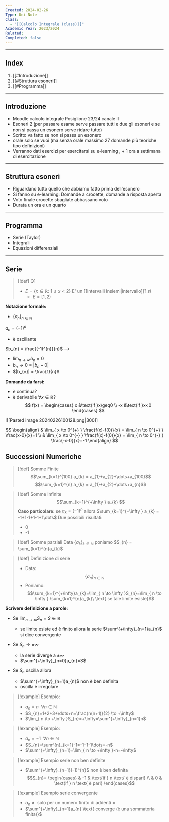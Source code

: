 ```yaml
---
Created: 2024-02-26
Type: Uni Note
Class:
  - "[[Calcolo Integrale (class)]]"
Academic Year: 2023/2024
Related: 
Completed: false
---
```

---
## Index
1. [[#Introduzione]]
2. [[#Struttura esoneri]]
3. [[#Programma]]

---
## Introduzione
- Moodle calcolo integrale Posiglione 23/24 canale II
- Esoneri 2 (per passare esame serve passare tutti e due gli esoneri e se non si passa un esonero serve  ridare tutto)
- Scritto va fatto se non si passa un esonero
- orale solo se vuoi (ma senza orale massimo 27 domande più teoriche tipo definizioni)
- Verranno dati esercizi per esercitarsi su e-learning , + 1 ora a settimana di esercitazione

---
## Struttura esoneri
- Riguardano tutto quello che abbiamo fatto prima dell'esonero
- Si fanno su e-learning: Domande a crocette, domande a risposta aperta
- Voto finale crocette sbagliate abbassano voto
- Durata un ora e un quarto


---
## Programma
- Serie (Taylor)
- Integrali 
- Equazioni differenziali

---
## Serie

>[!def] Q1
>- $E=\{ x\in\mathbb{R}:\ 1\leq x< 2 \}$ E' un [[Intervalli Insiemi|intervallo]]? *si*
>	- $E = [1,2)$

**Notazione formale:**
- $\{ a_{n} \}_{n\in\mathbb{N}}$ 

$a_{n} = (-1)^{n}$
- è oscillante 

$b_{n} = \frac{(-1)^{n}}{n}$ --> 
- $\lim_{ n \to \infty }b_{n}=0$
- $b_{n}\to 0 \equiv |b_{n}-0|$
- $|b_{n}| = \frac{1}{n}$


**Domande da farsi:**
- è continua?
- è derivabile $\forall x \in \mathbb{R}$?
$$
f(x) = \begin{cases}
x &\text{if }x\geq0  \\
-x &\text{if }x<0
\end{cases}
$$

![[Pasted image 20240226100128.png|300]]

$$
\begin{align}
& \lim_{ x \to 0^{+} } \frac{f(x)-f(0)}{x} = \lim_{ n \to 0^{+} } \frac{x-0}{x}=1 \\
& \lim_{ x \to 0^{-} } \frac{f(x)-f(0)}{x} = \lim_{ n \to 0^{-} } \frac{-x-0}{x}=-1 
\end{align}
$$

## Successioni Numeriche


>[!def] Somme Finite
>$$\sum_{k=1}^{100} a_{k} = a_{1}+a_{2}+\dots+a_{100}$$
>$$\sum_{k=1}^{n} a_{k} = a_{1}+a_{2}+\dots+a_{n}$$
>

>[!def] Somme Infinite
>$$\sum_{k=1}^{+\infty } a_{k} $$
>**Caso particolare:**
>se $a_{k}=(-1)^{n}$
>allora $\sum_{k=1}^{+\infty } a_{k} = -1+1-1+1-1+1\dots$ 
>Due possibili risultati:
>- 0
>- -1

>[!def] Somme parziali
>Data $\{ a_{k} \}_{k\in \mathbb{N}}$ poniamo $S_{n} = \sum_{k=1}^{n}a_{k}$

>[!def] Definizione di serie
>- Data: $$\{ a_{n} \}_{n\in \mathbb{N}}$$ 
>- Poniamo:  $$\sum_{k=1}^{+\infty}a_{k}=\lim_{ n \to \infty }S_{n}=\lim_{ n \to \infty } \sum_{k=1}^{n}a_{k}\ \text{ se tale limite esiste}$$

**Scrivere definizione a parole:**


- Se $\lim_{ n \to \infty }S_{n}=S\in \mathbb{R}$
	- se limite esiste ed è finito allora la serie $\sum^{+\infty}_{n=1}a_{n}$ si dice convergente

- Se $S_{n} \to \pm \infty$
	- la serie diverge a $\pm \infty$
	- $\sum^{+\infty}_{n=0}a_{n}=S$

- Se $S_{n}$ oscilla allora
	- $\sum^{+\infty}_{n=1}a_{n}$ non è ben definita 
	- oscilla è irregolare 

>[!example] Esempio:
>- $a_{n}=n\ \ \forall n \in \mathbb{N}$
>- $S_{n}=1+2+3+\dots+n=\frac{n(n+1)}{2} \to +\infty$
>- $\lim_{ n \to +\infty }S_{n}=+\infty=\sum^{+\infty}_{n=1}n$

>[!example] Esempio:
>- $a_{n}=-1\ \ \forall n \in \mathbb{N}$
>- $S_{n}=\sum^{n}_{k=1}-1=-1-1-1\dots=-n$
>- $\sum^{+\infty}_{n=1}=\lim_{ n \to +\infty }-n=-\infty$

>[!example] Esempio serie non ben definite
>- $\sum^{+\infty}_{n=1}(-1)^{n}$ non è ben definita 
>$$S_{n}= \begin{cases}
>& -1 & \text{if } n \text{ è dispari} \\
>& 0 & \text{if } n \text{ è pari}
>\end{cases}$$

>[!example] Esempio serie convergente
>- $a_{n}\not=\text{ solo per un numero finito di addenti =}$ 
>- $\sum^{+\infty}_{n=1}a_{n} \text{ converge (è una sommatoria finita)}$

